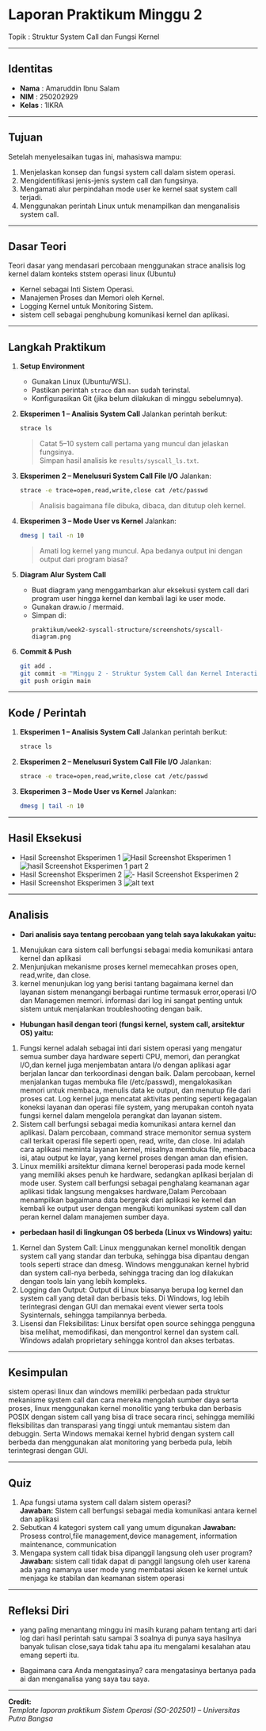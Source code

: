 
# Laporan Praktikum Minggu 2
Topik : Struktur System Call dan Fungsi Kernel

---

## Identitas
- **Nama**  : Amaruddin Ibnu Salam  
- **NIM**   : 250202929
- **Kelas** : 1IKRA

---

## Tujuan
Setelah menyelesaikan tugas ini, mahasiswa mampu:
1. Menjelaskan konsep dan fungsi system call dalam sistem operasi.
2. Mengidentifikasi jenis-jenis system call dan fungsinya.
3. Mengamati alur perpindahan mode user ke kernel saat system call terjadi.
4. Menggunakan perintah Linux untuk menampilkan dan menganalisis system call.
---

## Dasar Teori
Teori dasar yang mendasari percobaan menggunakan strace analisis log kernel dalam konteks ststem operasi linux (Ubuntu)
- Kernel sebagai Inti Sistem Operasi.
- Manajemen Proses dan Memori oleh Kernel.
- Logging Kernel untuk Monitoring Sistem.
- sistem cell sebagai penghubung komunikasi  kernel dan aplikasi.

---

## Langkah Praktikum
1. **Setup Environment**
   - Gunakan Linux (Ubuntu/WSL).
   - Pastikan perintah `strace` dan `man` sudah terinstal.
   - Konfigurasikan Git (jika belum dilakukan di minggu sebelumnya).

2. **Eksperimen 1 – Analisis System Call**
   Jalankan perintah berikut:
   ```bash
   strace ls
   ```
   > Catat 5–10 system call pertama yang muncul dan jelaskan fungsinya.  
   Simpan hasil analisis ke `results/syscall_ls.txt`.

3. **Eksperimen 2 – Menelusuri System Call File I/O**
   Jalankan:
   ```bash
   strace -e trace=open,read,write,close cat /etc/passwd
   ```
   > Analisis bagaimana file dibuka, dibaca, dan ditutup oleh kernel.

4. **Eksperimen 3 – Mode User vs Kernel**
   Jalankan:
   ```bash
   dmesg | tail -n 10
   ```
   > Amati log kernel yang muncul. Apa bedanya output ini dengan output dari program biasa?

5. **Diagram Alur System Call**
   - Buat diagram yang menggambarkan alur eksekusi system call dari program user hingga kernel dan kembali lagi ke user mode.
   - Gunakan draw.io / mermaid.
   - Simpan di:
     ```
     praktikum/week2-syscall-structure/screenshots/syscall-diagram.png
     ```

6. **Commit & Push**
   ```bash
   git add .
   git commit -m "Minggu 2 - Struktur System Call dan Kernel Interaction"
   git push origin main
   ```

---

## Kode / Perintah
1. **Eksperimen 1 – Analisis System Call**
   Jalankan perintah berikut:
   ```bash
   strace ls
   ```
2. **Eksperimen 2 – Menelusuri System Call File I/O**
   Jalankan:
   ```bash
   strace -e trace=open,read,write,close cat /etc/passwd
   ```

3. **Eksperimen 3 – Mode User vs Kernel**
   Jalankan:
   ```bash
   dmesg | tail -n 10
   ```
---

## Hasil Eksekusi
- Hasil Screenshot Eksperimen 1
![ Hasil Screenshot Eksperimen 1](<command strace ls.png>)
![hasil Screenshot Eksperimen 1 part 2](<command strace ls 2.png>)
- Hasil Screenshot Eksperimen 2
![- Hasil Screenshot Eksperimen 2](<command strace -e trace=open,read,write,close cat etcpasswd.png>)
- Hasil Screenshot Eksperimen 3
![alt text](<dmesg  tail -n 10.png>)
---

## Analisis
- **Dari analisis saya tentang percobaan yang telah saya lakukakan yaitu:**
1. Menujukan cara sistem call berfungsi sebagai media komunikasi antara kernel dan aplikasi 
2. Menjunjukan mekanisme proses kernel memecahkan proses open, read,write, dan close.
3. kernel menunjukan log  yang berisi tantang bagaimana kernel dan layanan sistem menangangi berbagai runtime termasuk error,operasi I/O dan Managemen memori. informasi dari log ini sangat penting untuk sistem untuk menjalankan troubleshooting dengan baik.

- **Hubungan hasil dengan teori (fungsi kernel, system call, arsitektur OS) yaitu:**
1. Fungsi kernel adalah sebagai inti dari sistem operasi yang mengatur semua sumber daya hardware seperti CPU, memori, dan perangkat I/O,dan kernel juga menjembatan antara I/o dengan aplikasi agar berjalan lancar dan terkoordinasi dengan baik. Dalam percobaan, kernel menjalankan tugas membuka file (/etc/passwd), mengalokasikan memori untuk membaca, menulis data ke output, dan menutup file dari proses cat. Log kernel juga mencatat aktivitas penting seperti kegagalan koneksi layanan dan operasi file system, yang merupakan contoh nyata fungsi kernel dalam mengelola perangkat dan layanan sistem.
2. Sistem call berfungsi sebagai media komunikasi antara kernel dan aplikasi. Dalam percobaan, command strace memonitor semua system call terkait operasi file seperti open, read, write, dan close. Ini adalah cara aplikasi meminta layanan kernel, misalnya membuka file, membaca isi, atau output ke layar, yang kernel proses dengan aman dan efisien.​
3. Linux memiliki arsitektur dimana kernel beroperasi pada mode kernel yang memiliki akses penuh ke hardware, sedangkan aplikasi berjalan di mode user. System call berfungsi sebagai penghalang keamanan agar aplikasi tidak langsung mengakses hardware,Dalam Percobaan menampilkan bagaimana data bergerak dari aplikasi ke kernel dan kembali ke output user dengan mengikuti komunikasi system call dan peran kernel dalam manajemen sumber daya.
- **perbedaan hasil di lingkungan OS berbeda (Linux vs Windows) yaitu:**
1. Kernel dan System Call: Linux menggunakan kernel monolitik dengan system call yang standar dan terbuka, sehingga bisa dipantau dengan tools seperti strace dan dmesg. Windows menggunakan kernel hybrid dan system call-nya berbeda, sehingga tracing dan log dilakukan dengan tools lain yang lebih kompleks.
2. Logging dan Output: Output di Linux biasanya berupa log kernel dan system call yang detail dan berbasis teks. Di Windows, log lebih terintegrasi dengan GUI dan memakai event viewer serta tools Sysinternals, sehingga tampilannya berbeda.
3. Lisensi dan Fleksibilitas: Linux bersifat open source sehingga pengguna bisa melihat, memodifikasi, dan mengontrol kernel dan system call. Windows adalah proprietary sehingga kontrol dan akses terbatas. 

---

## Kesimpulan
sistem operasi linux dan windows memiliki perbedaan pada struktur mekanisme system call dan cara mereka mengolah sumber daya  serta proses,
linux menggunakan kernel monolitic yang terbuka dan berbasis POSIX dengan sistem call yang bisa di trace secara rinci, sehingga memiliki fleksibilitas dan transparasi yang tinggi untuk memantau sistem dan debuggin. 
Serta Windows memakai kernel hybrid dengan system call berbeda dan menggunakan alat monitoring yang berbeda pula, lebih terintegrasi dengan GUI.


---

## Quiz
1. Apa fungsi utama system call dalam sistem operasi?  
   **Jawaban:**  Sistem call berfungsi sebagai media komunikasi antara kernel dan aplikasi 
2. Sebutkan 4 kategori system call yang umum digunakan
   **Jawaban:**  Prosess control,file management,device management, information maintenance, communication
4. Mengapa system call tidak bisa dipanggil langsung oleh user program?  
   **Jawaban:**  sistem call tidak dapat di panggil langsung oleh user karena ada yang namanya user mode ysng membatasi aksen ke kernel untuk menjaga ke stabilan dan keamanan sistem operasi

---

## Refleksi Diri
- yang paling menantang minggu ini
masih kurang paham tentang arti dari log dari hasil perintah satu sampai 3 soalnya di punya saya hasilnya banyak tulisan close,saya tidak tahu apa itu mengalami kesalahan atau emang seperti itu.
  
- Bagaimana cara Anda mengatasinya?
cara mengatasinya bertanya pada ai dan menganalisa yang saya tau saya.

---

**Credit:**  
_Template laporan praktikum Sistem Operasi (SO-202501) – Universitas Putra Bangsa_
